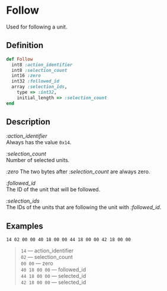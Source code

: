 # Follow

Used for following a unit.

## Definition

```ruby
def Follow
  int8 :action_identifier
  int8 :selection_count
  int16 :zero
  int32 :followed_id
  array :selection_ids,
    type => :int32,
    initial_length => :selection_count
end
```

## Description

*:action_identifier*  
Always has the value `0x14`.

*:selection_count*  
Number of selected units.

*:zero*
The two bytes after *:selection_count* are always zero.

*:followed_id*  
The ID of the unit that will be followed.

*:selection_ids*  
The IDs of the units that are following the unit with *:followed_id*.

## Examples

`14 02 00 00 40 18 00 00 44 18 00 00 42 18 00 00`

>`14` &mdash; action_identifier  
>`02` &mdash; selection_count  
>`00 00` &mdash; zero  
>`40 18 00 00` &mdash; followed_id  
>`44 18 00 00` &mdash; selected_id  
>`42 18 00 00` &mdash; selected_id
